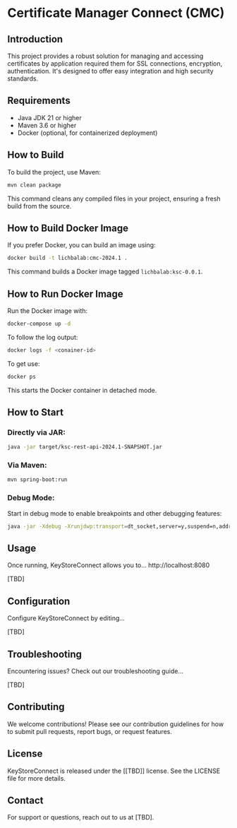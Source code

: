 
# Certificate Manager Connect (CMC)

## Introduction
This project provides a robust solution for managing and accessing certificates by application required them for SSL connections, encryption, authentication. It's designed to offer easy integration and high security standards.

## Requirements
- Java JDK 21 or higher
- Maven 3.6 or higher
- Docker (optional, for containerized deployment)

## How to Build
To build the project, use Maven:
```bash
mvn clean package
```
This command cleans any compiled files in your project, ensuring a fresh build from the source.

## How to Build Docker Image
If you prefer Docker, you can build an image using:
```bash
docker build -t lichbalab:cmc-2024.1 .
```
This command builds a Docker image tagged `lichbalab:ksc-0.0.1`.

## How to Run Docker Image
Run the Docker image with:
```bash
docker-compose up -d
```
To follow the log output:
```bash
docker logs -f <conainer-id>
```
To get <container-id> use:
```bash
docker ps
```

This starts the Docker container in detached mode.

## How to Start
### Directly via JAR:
```bash
java -jar target/ksc-rest-api-2024.1-SNAPSHOT.jar
```
### Via Maven:
```bash
mvn spring-boot:run
```

### Debug Mode:
Start in debug mode to enable breakpoints and other debugging features:
```bash
java -jar -Xdebug -Xrunjdwp:transport=dt_socket,server=y,suspend=n,address=5005 target/ksc-rest-api-2024.1-SNAPSHOT.jar
```

## Usage
Once running, KeyStoreConnect allows you to...
http://localhost:8080

[TBD]

## Configuration
Configure KeyStoreConnect by editing...

[TBD]
## Troubleshooting
Encountering issues? Check out our troubleshooting guide...

[TBD]

## Contributing
We welcome contributions! Please see our contribution guidelines for how to submit pull requests, report bugs, or request features.

## License
KeyStoreConnect is released under the [[TBD]] license. See the LICENSE file for more details.

## Contact
For support or questions, reach out to us at [TBD].
